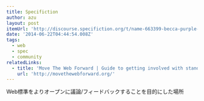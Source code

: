 ```yaml
---
title: Specifiction
author: azu
layout: post
itemUrl: 'http://discourse.specifiction.org/t/name-663399-becca-purple-in-css4-color/225'
date: '2014-06-22T04:44:54.008Z'
tags:
  - web
  - spec
  - community
relatedLinks:
  - title: 'Move The Web Forward | Guide to getting involved with standards and browser development'
    url: 'http://movethewebforward.org/'
---
```

Web標準をよりオープンに議論/フィードバックすることを目的にした場所
